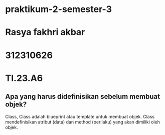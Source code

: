 # praktikum-2-semester-3
# Rasya fakhri akbar
# 312310626
# TI.23.A6

## Apa yang harus didefinisikan sebelum membuat objek?
 
Class, Class adalah blueprint atau template untuk membuat objek. Class mendefinisikan atribut (data) dan method (perilaku) yang akan dimiliki oleh objek.
